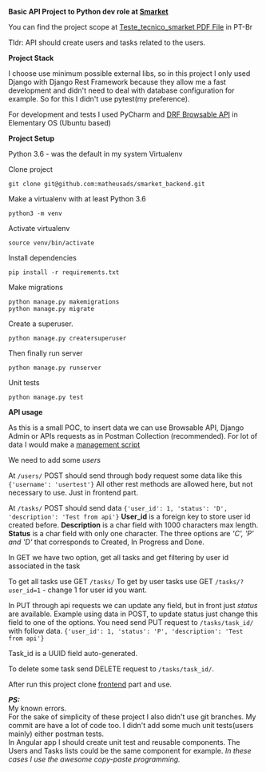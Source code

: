 **Basic API Project to Python dev role at [Smarket](https://smarket.com.br/)**

You can find the project scope at [Teste_tecnico_smarket PDF File](https://github.com/matheusads/smarket_backend/blob/master/Teste_tecnico_smarket.pdf) in PT-Br

Tldr: API should create users and tasks related to the users.


**Project Stack**

I choose use minimum possible external libs, so in this project I only used Django with Django Rest Framework 
because they allow me a fast development and didn't need to deal with database configuration for example. 
So for this I didn't use pytest(my preference).

For development and tests I used PyCharm and [DRF Browsable API](https://restframework.herokuapp.com/) 
in Elementary OS (Ubuntu based)

**Project Setup**

Python 3.6 - was the default in my system
Virtualenv

Clone project
```
git clone git@github.com:matheusads/smarket_backend.git
```

Make a virtualenv with at least Python 3.6
```
python3 -m venv
```

Activate virtualenv
```
source venv/bin/activate
```

Install dependencies
```
pip install -r requirements.txt
```
Make migrations
```
python manage.py makemigrations
python manage.py migrate
```
Create a superuser.
```
python manage.py creatersuperuser
```
Then finally run server
```
python manage.py runserver
```

Unit tests
```
python manage.py test
```

**API usage**

As this is a small POC, to insert data we can use Browsable API, Django Admin or APIs 
requests as in Postman Collection (recommended). For lot of data I would make a [management script](https://docs.djangoproject.com/en/3.1/howto/custom-management-commands/)  


We need to add some _users_

At ``/users/`` POST should send through body request some data like this `{'username': 'usertest'}`
All other rest methods are allowed here, but not necessary to use. Just in frontend part.

At ``/tasks/`` POST should send data ``{'user_id': 1, 'status': 'D', 'description': 'Test from api'}``
**User_id** is a foreign key to store user id created before.
**Description** is a char field with 1000 characters max length.
**Status** is a char field with only one character. The three options are _'C', 'P' and 'D'_ 
that corresponds to Created, In Progress and Done.

In GET we have two option, get all tasks and get filtering by user id associated in the task

To get all tasks use GET ``/tasks/``
To get by user tasks use GET ``/tasks/?user_id=1`` - change 1 for user id you want.

In PUT through api requests we can update any field, but in front just _status_ are available.
Example using data in POST, to update status just change this field to one of the options.
You need send PUT request to ``/tasks/task_id/`` with follow data.
``{'user_id': 1, 'status': 'P', 'description': 'Test from api'}``

Task_id is a UUID field auto-generated.

To delete some task send DELETE request to ``/tasks/task_id/``.
 
After run this project clone [frontend](https://github.com/matheusads/smartket_frontend) part and use.

**_PS:_**  
My known errors.  
For the sake of simplicity of these project I also didn't use git branches.
My commit are have a lot of code too.
I didn't add some much unit tests(users mainly) either postman tests.  
In Angular app I should create unit test and reusable components.
The Users and Tasks lists could be the same component for example. _In these cases I use the awesome copy-paste programming._

